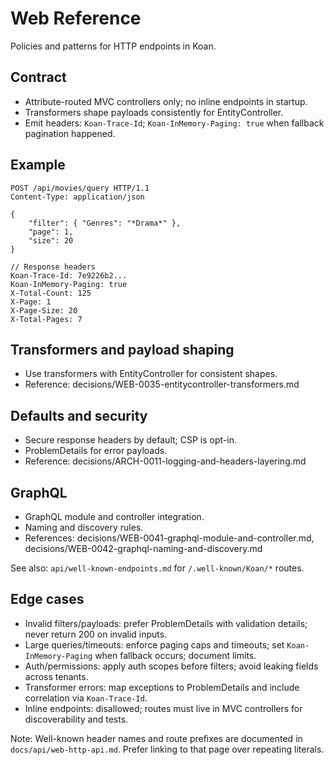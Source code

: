 # Web Reference

Policies and patterns for HTTP endpoints in Koan.

## Contract
- Attribute-routed MVC controllers only; no inline endpoints in startup.
- Transformers shape payloads consistently for EntityController.
- Emit headers: `Koan-Trace-Id`; `Koan-InMemory-Paging: true` when fallback pagination happened.

## Example

```http
POST /api/movies/query HTTP/1.1
Content-Type: application/json

{
	"filter": { "Genres": "*Drama*" },
	"page": 1,
	"size": 20
}

// Response headers
Koan-Trace-Id: 7e9226b2...
Koan-InMemory-Paging: true
X-Total-Count: 125
X-Page: 1
X-Page-Size: 20
X-Total-Pages: 7
```

## Transformers and payload shaping
- Use transformers with EntityController for consistent shapes.
- Reference: decisions/WEB-0035-entitycontroller-transformers.md

## Defaults and security
- Secure response headers by default; CSP is opt-in.
- ProblemDetails for error payloads.
- Reference: decisions/ARCH-0011-logging-and-headers-layering.md

## GraphQL
- GraphQL module and controller integration.
- Naming and discovery rules.
- References: decisions/WEB-0041-graphql-module-and-controller.md, decisions/WEB-0042-graphql-naming-and-discovery.md

See also: `api/well-known-endpoints.md` for `/.well-known/Koan/*` routes.

## Edge cases
- Invalid filters/payloads: prefer ProblemDetails with validation details; never return 200 on invalid inputs.
- Large queries/timeouts: enforce paging caps and timeouts; set `Koan-InMemory-Paging` when fallback occurs; document limits.
- Auth/permissions: apply auth scopes before filters; avoid leaking fields across tenants.
- Transformer errors: map exceptions to ProblemDetails and include correlation via `Koan-Trace-Id`.
- Inline endpoints: disallowed; routes must live in MVC controllers for discoverability and tests.

Note: Well-known header names and route prefixes are documented in `docs/api/web-http-api.md`. Prefer linking to that page over repeating literals.
